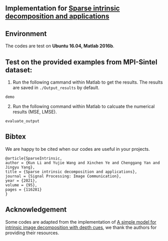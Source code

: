  ## Implementation for [Sparse intrinsic decomposition and applications](https://doi.org/10.1016/j.image.2021.116281)


## Environment
The codes are test on **Ubuntu 16.04, Matlab 2016b**.


## Test on the provided examples from MPI-Sintel dataset:
1) Run the following cammand within Matlab to get the results. The results are saved in ```./Output_results``` by default.
```
demo
```
2) Run the following command within Matlab to calcuate the numerical results (MSE, LMSE).
```
evaluate_output
```


## Bibtex
We are happy to be cited when our codes are useful in your projects.
```
@article{SparseIntrinsic,
author = {Kun Li and Yujie Wang and Xinchen Ye and Chenggang Yan and Jingyu Yang},
title = {Sparse intrinsic decomposition and applications},
journal = {Signal Processing: Image Communication},
year = {2021},
volume = {95},
pages = {116281}
}

```

## Acknowledgement
Some codes are adapted from the implementation of [A simple model for intrinsic image decomposition with depth cues](http://vladlen.info/papers/intrinsic-RGBD-code.zip), we thank the authors for providing their resources.

